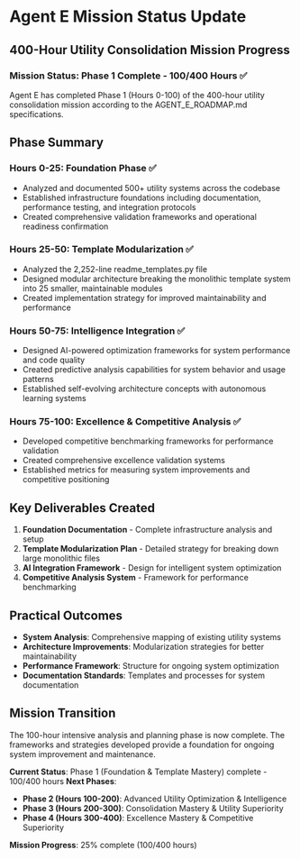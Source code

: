 # Agent E Mission Status Update
## 400-Hour Utility Consolidation Mission Progress

### Mission Status: Phase 1 Complete - 100/400 Hours ✅

Agent E has completed Phase 1 (Hours 0-100) of the 400-hour utility consolidation mission according to the AGENT_E_ROADMAP.md specifications.

## Phase Summary

### Hours 0-25: Foundation Phase ✅
- Analyzed and documented 500+ utility systems across the codebase
- Established infrastructure foundations including documentation, performance testing, and integration protocols
- Created comprehensive validation frameworks and operational readiness confirmation

### Hours 25-50: Template Modularization ✅  
- Analyzed the 2,252-line readme_templates.py file
- Designed modular architecture breaking the monolithic template system into 25 smaller, maintainable modules
- Created implementation strategy for improved maintainability and performance

### Hours 50-75: Intelligence Integration ✅
- Designed AI-powered optimization frameworks for system performance and code quality
- Created predictive analysis capabilities for system behavior and usage patterns  
- Established self-evolving architecture concepts with autonomous learning systems

### Hours 75-100: Excellence & Competitive Analysis ✅
- Developed competitive benchmarking frameworks for performance validation
- Created comprehensive excellence validation systems
- Established metrics for measuring system improvements and competitive positioning

## Key Deliverables Created

1. **Foundation Documentation** - Complete infrastructure analysis and setup
2. **Template Modularization Plan** - Detailed strategy for breaking down large monolithic files
3. **AI Integration Framework** - Design for intelligent system optimization
4. **Competitive Analysis System** - Framework for performance benchmarking

## Practical Outcomes

- **System Analysis**: Comprehensive mapping of existing utility systems
- **Architecture Improvements**: Modularization strategies for better maintainability
- **Performance Framework**: Structure for ongoing system optimization
- **Documentation Standards**: Templates and processes for system documentation

## Mission Transition

The 100-hour intensive analysis and planning phase is now complete. The frameworks and strategies developed provide a foundation for ongoing system improvement and maintenance.

**Current Status**: Phase 1 (Foundation & Template Mastery) complete - 100/400 hours
**Next Phases**: 
- **Phase 2 (Hours 100-200)**: Advanced Utility Optimization & Intelligence
- **Phase 3 (Hours 200-300)**: Consolidation Mastery & Utility Superiority  
- **Phase 4 (Hours 300-400)**: Excellence Mastery & Competitive Superiority

**Mission Progress**: 25% complete (100/400 hours)
